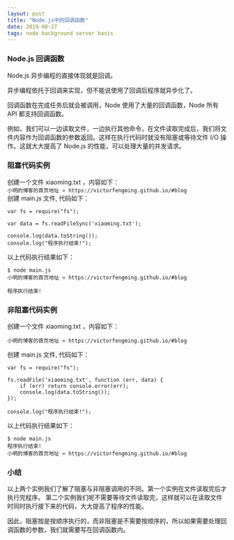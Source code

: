 ```yaml
---
layout: post
title: "Node.js中的回调函数"
date: 2019-08-27 
tags: node background server basis
---
```


### Node.js 回调函数
Node.js 异步编程的直接体现就是回调。

异步编程依托于回调来实现，但不能说使用了回调后程序就异步化了。

回调函数在完成任务后就会被调用，Node 使用了大量的回调函数，Node 所有 API 都支持回调函数。

例如，我们可以一边读取文件，一边执行其他命令，在文件读取完成后，我们将文件内容作为回调函数的参数返回。这样在执行代码时就没有阻塞或等待文件 I/O 操作。这就大大提高了 Node.js 的性能，可以处理大量的并发请求。

### 阻塞代码实例
创建一个文件 xiaoming.txt ，内容如下：  
`小明的博客的首页地址 » https://victorfengming.github.io/#blog `  
创建 main.js 文件, 代码如下：
```
var fs = require("fs");

var data = fs.readFileSync('xiaoming.txt');

console.log(data.toString());
console.log("程序执行结束!");
```
以上代码执行结果如下：
```
$ node main.js
小明的博客的首页地址 » https://victorfengming.github.io/#blog 

程序执行结束!
```
### 非阻塞代码实例
创建一个文件 xiaoming.txt ，内容如下：
```
小明的博客的首页地址 » https://victorfengming.github.io/#blog 
```
创建 main.js 文件, 代码如下：
```
var fs = require("fs");

fs.readFile('xiaoming.txt', function (err, data) {
    if (err) return console.error(err);
    console.log(data.toString());
});

console.log("程序执行结束!");
```
以上代码执行结果如下：
```
$ node main.js
程序执行结束!
小明的博客的首页地址 » https://victorfengming.github.io/#blog 
```
### 小结
以上两个实例我们了解了阻塞与非阻塞调用的不同。第一个实例在文件读取完后才执行完程序。 第二个实例我们呢不需要等待文件读取完，这样就可以在读取文件时同时执行接下来的代码，大大提高了程序的性能。

因此，阻塞按是按顺序执行的，而非阻塞是不需要按顺序的，所以如果需要处理回调函数的参数，我们就需要写在回调函数内。